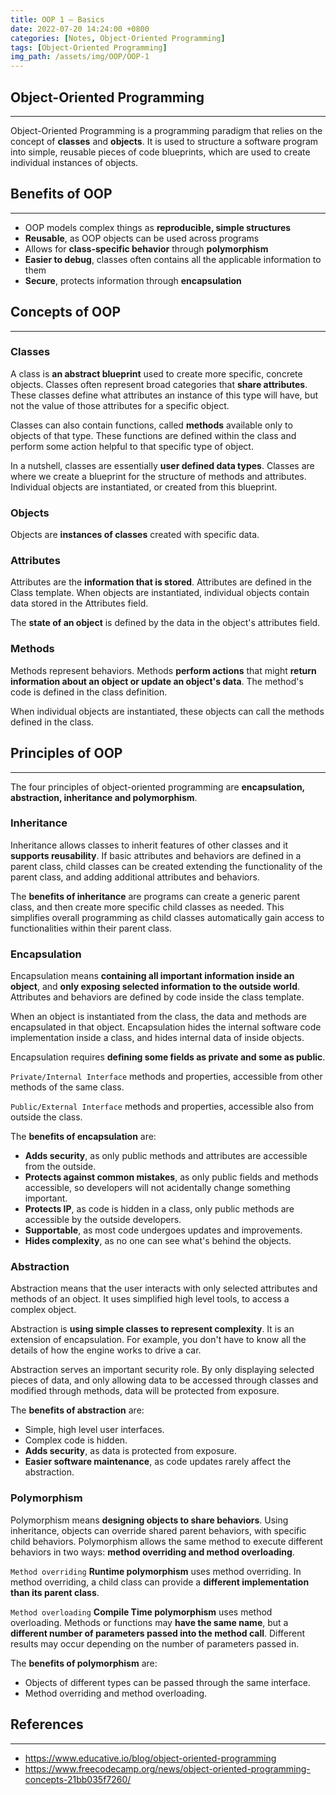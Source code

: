 ```yaml
---
title: OOP 1 — Basics
date: 2022-07-20 14:24:00 +0800
categories: [Notes, Object-Oriented Programming]
tags: [Object-Oriented Programming]
img_path: /assets/img/OOP/OOP-1
---
```


## **Object-Oriented Programming**

---

Object-Oriented Programming is a programming paradigm that relies on the concept of **classes** and **objects**. It is used to structure a software program into simple, reusable pieces of code blueprints, which are used to create individual instances of objects.



## **Benefits of OOP**

---

- OOP models complex things as **reproducible, simple structures**
- **Reusable**, as OOP objects can be used across programs
- Allows for **class-specific behavior** through **polymorphism**
- **Easier to debug**, classes often contains all the applicable information to them
- **Secure**, protects information through **encapsulation**



## **Concepts of OOP**

---

### **Classes**

A class is **an abstract blueprint** used to create more specific, concrete objects. Classes often represent broad categories that **share attributes**. These classes define what attributes an instance of this type will have, but not the value of those attributes for a specific object.

Classes can also contain functions, called **methods** available only to objects of that type. These functions are defined within the class and perform some action helpful to that specific type of object.

In a nutshell, classes are essentially **user defined data types**. Classes are where we create a blueprint for the structure of methods and attributes. Individual objects are instantiated, or created from this blueprint.



### **Objects**

Objects are **instances of classes** created with specific data.



### **Attributes**

Attributes are the **information that is stored**. Attributes are defined in the Class template. When objects are instantiated, individual objects contain data stored in the Attributes field.

The **state of an object** is defined by the data in the object's attributes field.



### **Methods**

Methods represent behaviors. Methods **perform actions** that might **return information about an object or update an object's data**. The method's code is defined in the class definition.

When individual objects are instantiated, these objects can call the methods defined in the class.



## **Principles of OOP**

---

The four principles of object-oriented programming are **encapsulation, abstraction, inheritance and polymorphism**.



### **Inheritance**

Inheritance allows classes to inherit features of other classes and it **supports reusability**. If basic attributes and behaviors are defined in a parent class, child classes can be created extending the functionality of the parent class, and adding additional attributes and behaviors.

The **benefits of inheritance** are programs can create a generic parent class, and then create more specific child classes as needed. This simplifies overall programming as child classes automatically gain access to functionalities within their parent class.



### **Encapsulation**

Encapsulation means **containing all important information inside an object**, and **only exposing selected information to the outside world**. Attributes and behaviors are defined by code inside the class template.

When an object is instantiated from the class, the data and methods are encapsulated in that object. Encapsulation hides the internal software code implementation inside a class, and hides internal data of inside objects.

Encapsulation requires **defining some fields as private and some as public**.

`Private/Internal Interface` methods and properties, accessible from other methods of the same class.

`Public/External Interface` methods and properties, accessible also from outside the class.

The **benefits of encapsulation** are:

- **Adds security**, as only public methods and attributes are accessible from the outside.
- **Protects against common mistakes**, as only public fields and methods accessible, so developers will not acidentally change something important.
- **Protects IP**, as code is hidden in a class, only public methods are accessible by the outside developers.
- **Supportable**, as most code undergoes updates and improvements.
- **Hides complexity**, as no one can see what's behind the objects.



### **Abstraction**

Abstraction means that the user interacts with only selected attributes and methods of an object. It uses simplified high level tools, to access a complex object.

Abstraction is **using simple classes to represent complexity**. It is an extension of encapsulation. For example, you don't have to know all the details of how the engine works to drive a car.

Abstraction serves an important security role. By only displaying selected pieces of data, and only allowing data to be accessed through classes and modified through methods, data will be protected from exposure.

The **benefits of abstraction** are:

- Simple, high level user interfaces.
- Complex code is hidden.
- **Adds security**, as data is protected from exposure.
- **Easier software maintenance**, as code updates rarely affect the abstraction.



### **Polymorphism**

Polymorphism means **designing objects to share behaviors**. Using inheritance, objects can override shared parent behaviors, with specific child behaviors. Polymorphism allows the same method to execute different behaviors in two ways: **method overriding and method overloading**.

`Method overriding` **Runtime polymorphism** uses method overriding. In method overriding, a child class can provide a **different implementation than its parent class**.

`Method overloading` **Compile Time polymorphism** uses method overloading. Methods or functions may **have the same name**, but a **different number of parameters passed into the method call**. Different results may occur depending on the number of parameters passed in.

The **benefits of polymorphism** are:

- Objects of different types can be passed through the same interface.
- Method overriding and method overloading.



## **References**

---

- <https://www.educative.io/blog/object-oriented-programming>
- <https://www.freecodecamp.org/news/object-oriented-programming-concepts-21bb035f7260/>